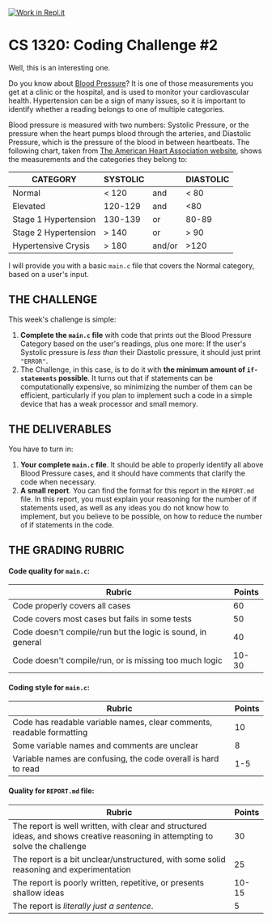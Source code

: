 [![Work in Repl.it](https://classroom.github.com/assets/work-in-replit-14baed9a392b3a25080506f3b7b6d57f295ec2978f6f33ec97e36a161684cbe9.svg)](https://classroom.github.com/online_ide?assignment_repo_id=3284965&assignment_repo_type=AssignmentRepo)
# CS 1320: Coding Challenge #2

Well, this is an interesting one.

Do you know about [Blood Pressure](https://www.heart.org/en/health-topics/high-blood-pressure/understanding-blood-pressure-readings)? It is one of those measurements you get at a clinic or the hospital, and is used to monitor your cardiovascular health. Hypertension can be a sign of many issues, so it is important to identify whether a reading belongs to one of multiple categories.

Blood pressure is measured with two numbers: Systolic Pressure, or the pressure when the heart pumps blood through the arteries, and Diastolic Pressure, which is the pressure of the blood in between heartbeats. The following chart, taken from [The American Heart Association website](https://www.heart.org/en/health-topics/high-blood-pressure/understanding-blood-pressure-readings), shows the measurements and the categories they belong to:

**CATEGORY** | **SYSTOLIC** | | **DIASTOLIC**
-------------|--------------|-|--------------
Normal | < 120 | and | < 80
Elevated | 120-129 | and | <80
Stage 1 Hypertension | 130-139 | or | 80-89
Stage 2 Hypertension | > 140 | or | > 90
Hypertensive Crysis | > 180 | and/or | >120

I will provide you with a basic `main.c` file that covers the Normal category, based on a user's input.

## THE CHALLENGE
This week's challenge is simple:

1. **Complete the `main.c` file** with code that prints out the Blood Pressure Category based on the user's readings, plus one more: If the user's Systolic pressure is *less than* their Diastolic pressure, it should just print `"ERROR"`.
2. The Challenge, in this case, is to do it with **the minimum amount of `if-statements` possible**. It turns out that if statements can be computationally expensive, so minimizing the number of them can be efficient, particularly if you plan to implement such a code in a simple device that has a weak processor and small memory.

## THE DELIVERABLES

You have to turn in:

1. **Your complete `main.c` file**. It should be able to properly identify all above Blood Pressure cases, and it should have comments that clarify the code when necessary.
2. **A small report**. You can find the format for this report in the `REPORT.md` file. In this report, you must explain your reasoning for the number of if statements used, as well as any ideas you do not know how to implement, but you believe to be possible, on how to reduce the number of if statements in the code.

## THE GRADING RUBRIC

#### Code quality for `main.c`:
Rubric | Points
-------|-------
Code properly covers all cases | 60
Code covers most cases but fails in some tests | 50
Code doesn't compile/run but the logic is sound, in general | 40
Code doesn't compile/run, or is missing too much logic | 10-30

#### Coding style for `main.c`:
Rubric | Points
-------|-------
Code has readable variable names, clear comments, readable formatting | 10
Some variable names and comments are unclear | 8
Variable names are confusing, the code overall is hard to read | 1-5

#### Quality for `REPORT.md` file:
Rubric | Points
-------|-------
The report is well written, with clear and structured ideas, and shows creative reasoning in attempting to solve the challenge | 30
The report is a bit unclear/unstructured, with some solid reasoning and experimentation | 25
The report is poorly written, repetitive, or presents shallow ideas  | 10-15
The report is *literally just a sentence*. | 5
